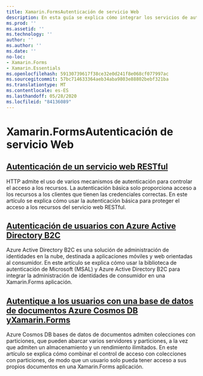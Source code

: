 ```yaml
---
title: Xamarin.FormsAutenticación de servicio Web
description: En esta guía se explica cómo integrar los servicios de autenticación en una Xamarin.Forms aplicación para permitir a los usuarios compartir un back-end y solo tener acceso a sus propios datos.
ms.prod: ''
ms.assetid: ''
ms.technology: ''
author: ''
ms.author: ''
ms.date: ''
no-loc:
- Xamarin.Forms
- Xamarin.Essentials
ms.openlocfilehash: 59130739617f38ce32e0d241f8e068cf077997ac
ms.sourcegitcommit: 57bc714633364aeb34aba9803e88802bebf321ba
ms.translationtype: MT
ms.contentlocale: es-ES
ms.lasthandoff: 05/28/2020
ms.locfileid: "84136089"
---
```

# <a name="xamarinforms-web-service-authentication"></a>Xamarin.FormsAutenticación de servicio Web

## <a name="authenticate-a-restful-web-service"></a>[Autenticación de un servicio web RESTful](rest.md)

HTTP admite el uso de varios mecanismos de autenticación para controlar el acceso a los recursos. La autenticación básica solo proporciona acceso a los recursos a los clientes que tienen las credenciales correctas. En este artículo se explica cómo usar la autenticación básica para proteger el acceso a los recursos del servicio web RESTful.

## <a name="authenticate-users-with-azure-active-directory-b2c"></a>[Autenticación de usuarios con Azure Active Directory B2C](azure-ad-b2c.md)

Azure Active Directory B2C es una solución de administración de identidades en la nube, destinada a aplicaciones móviles y web orientadas al consumidor. En este artículo se explica cómo usar la biblioteca de autenticación de Microsoft (MSAL) y Azure Active Directory B2C para integrar la administración de identidades de consumidor en una Xamarin.Forms aplicación.

## <a name="authenticate-users-with-an-azure-cosmos-db-document-database-and-xamarinformsazure-cosmosdb-authmd"></a>[Autentique a los usuarios con una base de datos de documentos Azure Cosmos DB yXamarin.Forms](azure-cosmosdb-auth.md)

Azure Cosmos DB bases de datos de documentos admiten colecciones con particiones, que pueden abarcar varios servidores y particiones, a la vez que admiten un almacenamiento y un rendimiento ilimitados. En este artículo se explica cómo combinar el control de acceso con colecciones con particiones, de modo que un usuario solo pueda tener acceso a sus propios documentos en una Xamarin.Forms aplicación.
